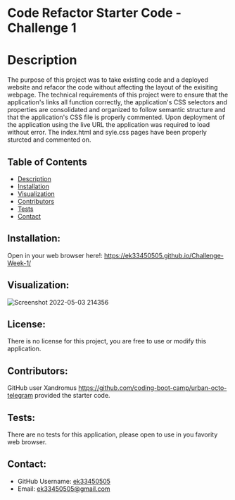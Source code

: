 # Code Refactor Starter Code - Challenge 1

# Description
The purpose of this project was to take existing code and a deployed website and refacor the code without affecting the layout of the exisiting webpage.  The technical requirements of this project were to ensure that the application's links all function correctly, the application's CSS selectors and properties are consolidated and organized to follow semantic structure and that the application's CSS file is properly commented. Upon deployment of the application using the live URL the application was required to load without error. The index.html and syle.css pages have been properly sturcted and commented on.


 ## Table of Contents
  - [Description](#description)
  - [Installation](#installation)
  - [Visualization](#visualization)
  - [Contributors](#contributors)
  - [Tests](#tests)
  - [Contact](#contact)

  ## Installation: 
  
  Open in your web browser here!:  https://ek33450505.github.io/Challenge-Week-1/
 
  ## Visualization:
     
  ![Screenshot 2022-05-03 214356](https://user-images.githubusercontent.com/97137083/166612957-ff15482b-241f-456b-83e0-601c14f5bb91.png)

     
  ## License: 

  There is no license for this project, you are free to use or modify this application.

  ## Contributors:
  
  GitHub user Xandromus https://github.com/coding-boot-camp/urban-octo-telegram provided the starter code.

  ## Tests:
  There are no tests for this application, please open to use in you favority web browser.

  ## Contact:

  - GitHub Username: [ek33450505](https://github.com/ek33450505)
  - Email: ek33450505@gmail.com
